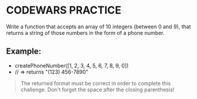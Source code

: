 # CODEWARS PRACTICE

Write a function that accepts an array of 10 integers (between 0 and 9), that returns a string of those numbers in the form of a phone number.

## Example:
- createPhoneNumber([1, 2, 3, 4, 5, 6, 7, 8, 9, 0]) 
- // => returns "(123) 456-7890"

> The returned format must be correct in order to complete this challenge. 
> Don't forget the space after the closing parenthesis!
